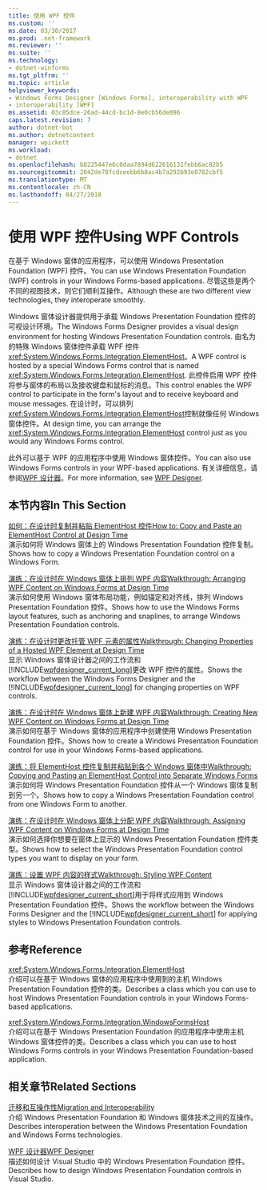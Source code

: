 ```yaml
---
title: 使用 WPF 控件
ms.custom: ''
ms.date: 03/30/2017
ms.prod: .net-framework
ms.reviewer: ''
ms.suite: ''
ms.technology:
- dotnet-winforms
ms.tgt_pltfrm: ''
ms.topic: article
helpviewer_keywords:
- Windows Forms Designer [Windows Forms], interoperability with WPF
- interoperability [WPF]
ms.assetid: 03c85dce-26ad-44cd-bc1d-8e0cb56de096
caps.latest.revision: 7
author: dotnet-bot
ms.author: dotnetcontent
manager: wpickett
ms.workload:
- dotnet
ms.openlocfilehash: b8225447e6c0daa7894d622616131febb6ac82b5
ms.sourcegitcommit: 2042de78fcdceebb6b8ac4b7a292b93e8782cbf5
ms.translationtype: MT
ms.contentlocale: zh-CN
ms.lasthandoff: 04/27/2018
---
```

# <a name="using-wpf-controls"></a><span data-ttu-id="9201e-102">使用 WPF 控件</span><span class="sxs-lookup"><span data-stu-id="9201e-102">Using WPF Controls</span></span>
<span data-ttu-id="9201e-103">在基于 Windows 窗体的应用程序，可以使用 Windows Presentation Foundation (WPF) 控件。</span><span class="sxs-lookup"><span data-stu-id="9201e-103">You can use Windows Presentation Foundation (WPF) controls in your Windows Forms-based applications.</span></span> <span data-ttu-id="9201e-104">尽管这些是两个不同的视图技术，则它们顺利互操作。</span><span class="sxs-lookup"><span data-stu-id="9201e-104">Although these are two different view technologies, they interoperate smoothly.</span></span>  
  
 <span data-ttu-id="9201e-105">Windows 窗体设计器提供用于承载 Windows Presentation Foundation 控件的可视设计环境。</span><span class="sxs-lookup"><span data-stu-id="9201e-105">The Windows Forms Designer provides a visual design environment for hosting Windows Presentation Foundation controls.</span></span> <span data-ttu-id="9201e-106">由名为的特殊 Windows 窗体控件承载 WPF 控件<xref:System.Windows.Forms.Integration.ElementHost>。</span><span class="sxs-lookup"><span data-stu-id="9201e-106">A WPF control is hosted by a special Windows Forms control that is named <xref:System.Windows.Forms.Integration.ElementHost>.</span></span> <span data-ttu-id="9201e-107">此控件启用 WPF 控件将参与窗体的布局以及接收键盘和鼠标的消息。</span><span class="sxs-lookup"><span data-stu-id="9201e-107">This control enables the WPF control to participate in the form's layout and to receive keyboard and mouse messages.</span></span> <span data-ttu-id="9201e-108">在设计时，可以排列<xref:System.Windows.Forms.Integration.ElementHost>控制就像任何 Windows 窗体控件。</span><span class="sxs-lookup"><span data-stu-id="9201e-108">At design time, you can arrange the <xref:System.Windows.Forms.Integration.ElementHost> control just as you would any Windows Forms control.</span></span>  
  
 <span data-ttu-id="9201e-109">此外可以基于 WPF 的应用程序中使用 Windows 窗体控件。</span><span class="sxs-lookup"><span data-stu-id="9201e-109">You can also use Windows Forms controls in your WPF-based applications.</span></span> <span data-ttu-id="9201e-110">有关详细信息，请参阅[WPF 设计器](http://msdn.microsoft.com/library/c6c65214-8411-4e16-b254-163ed4099c26)。</span><span class="sxs-lookup"><span data-stu-id="9201e-110">For more information, see [WPF Designer](http://msdn.microsoft.com/library/c6c65214-8411-4e16-b254-163ed4099c26).</span></span>  
  
## <a name="in-this-section"></a><span data-ttu-id="9201e-111">本节内容</span><span class="sxs-lookup"><span data-stu-id="9201e-111">In This Section</span></span>  
 [<span data-ttu-id="9201e-112">如何：在设计时复制并粘贴 ElementHost 控件</span><span class="sxs-lookup"><span data-stu-id="9201e-112">How to: Copy and Paste an ElementHost Control at Design Time</span></span>](../../../../docs/framework/winforms/advanced/how-to-copy-and-paste-an-elementhost-control-at-design-time.md)  
 <span data-ttu-id="9201e-113">演示如何将 Windows 窗体上的 Windows Presentation Foundation 控件复制。</span><span class="sxs-lookup"><span data-stu-id="9201e-113">Shows how to copy a Windows Presentation Foundation control on a Windows Form.</span></span>  
  
 [<span data-ttu-id="9201e-114">演练：在设计时在 Windows 窗体上排列 WPF 内容</span><span class="sxs-lookup"><span data-stu-id="9201e-114">Walkthrough: Arranging WPF Content on Windows Forms at Design Time</span></span>](../../../../docs/framework/winforms/advanced/walkthrough-arranging-wpf-content-on-windows-forms-at-design-time.md)  
 <span data-ttu-id="9201e-115">演示如何使用 Windows 窗体布局功能，例如锚定和对齐线，排列 Windows Presentation Foundation 控件。</span><span class="sxs-lookup"><span data-stu-id="9201e-115">Shows how to use the Windows Forms layout features, such as anchoring and snaplines, to arrange Windows Presentation Foundation controls.</span></span>  
  
 [<span data-ttu-id="9201e-116">演练：在设计时更改托管 WPF 元素的属性</span><span class="sxs-lookup"><span data-stu-id="9201e-116">Walkthrough: Changing Properties of a Hosted WPF Element at Design Time</span></span>](../../../../docs/framework/winforms/advanced/walkthrough-changing-properties-of-a-hosted-wpf-element-at-design-time.md)  
 <span data-ttu-id="9201e-117">显示 Windows 窗体设计器之间的工作流和[!INCLUDE[wpfdesigner_current_long](../../../../includes/wpfdesigner-current-long-md.md)]更改 WPF 控件的属性。</span><span class="sxs-lookup"><span data-stu-id="9201e-117">Shows the workflow between the Windows Forms Designer and the [!INCLUDE[wpfdesigner_current_long](../../../../includes/wpfdesigner-current-long-md.md)] for changing properties on WPF controls.</span></span>  
  
 [<span data-ttu-id="9201e-118">演练：在设计时在 Windows 窗体上新建 WPF 内容</span><span class="sxs-lookup"><span data-stu-id="9201e-118">Walkthrough: Creating New WPF Content on Windows Forms at Design Time</span></span>](../../../../docs/framework/winforms/advanced/walkthrough-creating-new-wpf-content-on-windows-forms-at-design-time.md)  
 <span data-ttu-id="9201e-119">演示如何在基于 Windows 窗体的应用程序中创建使用 Windows Presentation Foundation 控件。</span><span class="sxs-lookup"><span data-stu-id="9201e-119">Shows how to create a Windows Presentation Foundation control for use in your Windows Forms-based applications.</span></span>  
  
 [<span data-ttu-id="9201e-120">演练：将 ElementHost 控件复制并粘贴到各个 Windows 窗体中</span><span class="sxs-lookup"><span data-stu-id="9201e-120">Walkthrough: Copying and Pasting an ElementHost Control into Separate Windows Forms</span></span>](../../../../docs/framework/winforms/advanced/copy--paste-an-elementhost-control-into-forms.md)  
 <span data-ttu-id="9201e-121">演示如何将 Windows Presentation Foundation 控件从一个 Windows 窗体复制到另一个。</span><span class="sxs-lookup"><span data-stu-id="9201e-121">Shows how to copy a Windows Presentation Foundation control from one Windows Form to another.</span></span>  
  
 [<span data-ttu-id="9201e-122">演练：在设计时在 Windows 窗体上分配 WPF 内容</span><span class="sxs-lookup"><span data-stu-id="9201e-122">Walkthrough: Assigning WPF Content on Windows Forms at Design Time</span></span>](../../../../docs/framework/winforms/advanced/walkthrough-assigning-wpf-content-on-windows-forms-at-design-time.md)  
 <span data-ttu-id="9201e-123">演示如何选择你想要在窗体上显示的 Windows Presentation Foundation 控件类型。</span><span class="sxs-lookup"><span data-stu-id="9201e-123">Shows how to select the Windows Presentation Foundation control types you want to display on your form.</span></span>  
  
 [<span data-ttu-id="9201e-124">演练：设置 WPF 内容的样式</span><span class="sxs-lookup"><span data-stu-id="9201e-124">Walkthrough: Styling WPF Content</span></span>](../../../../docs/framework/winforms/advanced/walkthrough-styling-wpf-content.md)  
 <span data-ttu-id="9201e-125">显示 Windows 窗体设计器之间的工作流和[!INCLUDE[wpfdesigner_current_short](../../../../includes/wpfdesigner-current-short-md.md)]用于将样式应用到 Windows Presentation Foundation 控件。</span><span class="sxs-lookup"><span data-stu-id="9201e-125">Shows the workflow between the Windows Forms Designer and the [!INCLUDE[wpfdesigner_current_short](../../../../includes/wpfdesigner-current-short-md.md)] for applying styles to Windows Presentation Foundation controls.</span></span>  
  
## <a name="reference"></a><span data-ttu-id="9201e-126">参考</span><span class="sxs-lookup"><span data-stu-id="9201e-126">Reference</span></span>  
 <xref:System.Windows.Forms.Integration.ElementHost>  
 <span data-ttu-id="9201e-127">介绍可以在基于 Windows 窗体的应用程序中使用到的主机 Windows Presentation Foundation 控件的类。</span><span class="sxs-lookup"><span data-stu-id="9201e-127">Describes a class which you can use to host Windows Presentation Foundation controls in your Windows Forms-based applications.</span></span>  
  
 <xref:System.Windows.Forms.Integration.WindowsFormsHost>  
 <span data-ttu-id="9201e-128">介绍可以在基于 Windows Presentation Foundation 的应用程序中使用主机 Windows 窗体控件的类。</span><span class="sxs-lookup"><span data-stu-id="9201e-128">Describes a class which you can use to host Windows Forms controls in your Windows Presentation Foundation-based application.</span></span>  
  
## <a name="related-sections"></a><span data-ttu-id="9201e-129">相关章节</span><span class="sxs-lookup"><span data-stu-id="9201e-129">Related Sections</span></span>  
 [<span data-ttu-id="9201e-130">迁移和互操作性</span><span class="sxs-lookup"><span data-stu-id="9201e-130">Migration and Interoperability</span></span>](../../../../docs/framework/wpf/advanced/migration-and-interoperability.md)  
 <span data-ttu-id="9201e-131">介绍 Windows Presentation Foundation 和 Windows 窗体技术之间的互操作。</span><span class="sxs-lookup"><span data-stu-id="9201e-131">Describes interoperation between the Windows Presentation Foundation and Windows Forms technologies.</span></span>  
  
 [<span data-ttu-id="9201e-132">WPF 设计器</span><span class="sxs-lookup"><span data-stu-id="9201e-132">WPF Designer</span></span>](http://msdn.microsoft.com/library/c6c65214-8411-4e16-b254-163ed4099c26)  
 <span data-ttu-id="9201e-133">描述如何设计 Visual Studio 中的 Windows Presentation Foundation 控件。</span><span class="sxs-lookup"><span data-stu-id="9201e-133">Describes how to design Windows Presentation Foundation controls in Visual Studio.</span></span>
